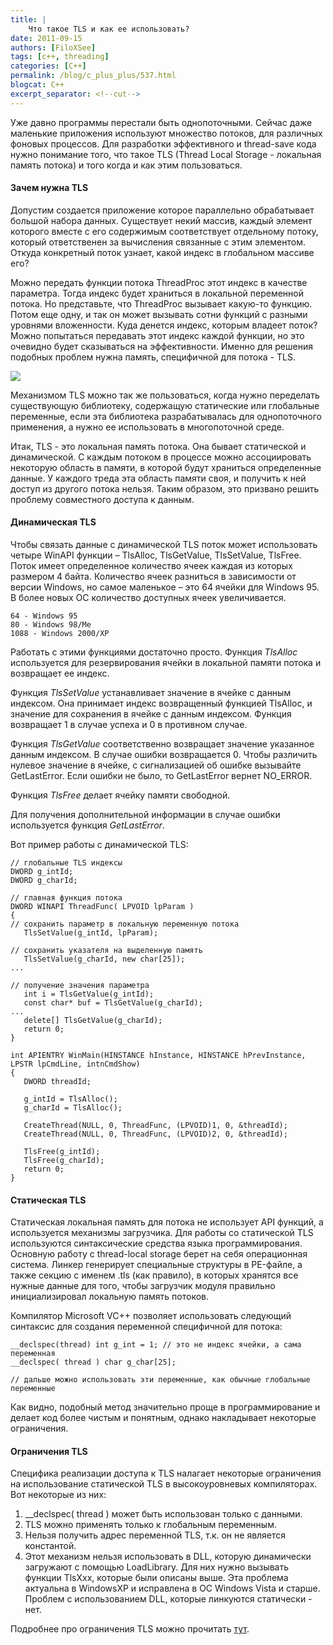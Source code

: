 ```yaml
---
title: |
    Что такое TLS и как ее использовать?
date: 2011-09-15
authors: [FiloXSee]
tags: [c++, threading]
categories: [C++]
permalink: /blog/c_plus_plus/537.html
blogcat: C++
excerpt_separator: <!--cut-->
---
```


Уже давно программы перестали быть однопоточными. Сейчас даже маленькие приложения используют множество потоков, для различных фоновых процессов. Для разработки эффективного и thread-save кода нужно понимание того, что такое TLS (Thread Local Storage - локальная память потока) и того когда и как этим пользоваться.

#### Зачем нужна TLS


Допустим создается приложение которое параллельно обрабатывает большой набора данных. Существует некий массив, каждый элемент которого вместе с его содержимым соответствует отдельному потоку, который ответственен за вычисления связанные с этим элементом. Откуда конкретный поток узнает, какой индекс в глобальном массиве его?

Можно передать функции потока ThreadProc этот индекс в качестве параметра. Тогда индекс будет храниться в локальной переменной потока. Но представьте, что ThreadProc вызывает какую-то функцию. Потом еще одну, и так он может вызывать сотни функций с разными уровнями вложенности. Куда денется индекс, которым владеет поток? Можно попытаться передавать этот индекс каждой функции, но это очевидно будет сказываться на эффективности. Именно для решения подобных проблем нужна память, специфичной для потока - TLS.

![](http://itw66.ru/uploads/images/00/00/02/2011/09/15/eadf6d.gif)



<!--cut-->

Механизмом TLS можно так же пользоваться, когда нужно переделать существующую библиотеку, содержащую статические или глобальные переменные, если эта библиотека разрабатывалась для однопоточного применения, а нужно ее использовать в многопоточной среде.

Итак, TLS - это локальная память потока. Она бывает статической и динамической. С каждым потоком в процессе можно ассоциировать некоторую область в памяти, в которой будут храниться определенные данные. У каждого треда эта область памяти своя, и получить к ней доступ из другого потока нельзя. Таким образом, это призвано решить проблему совместного доступа к данным.

#### Динамическая TLS


Чтобы связать данные с динамической TLS поток может использовать четыре WinAPI функции – TlsAlloc, TlsGetValue, TlsSetValue, TlsFree. Поток имеет определенное количество ячеек каждая из которых размером 4 байта. Количество ячеек разниться в зависимости от версии Windows, но самое маленькое – это 64 ячейки для Windows 95. В более новых ОС количество доступных ячеек увеличивается.


```
64 - Windows 95
80 - Windows 98/Me
1088 - Windows 2000/XP
```


Работать с этими функциями достаточно просто. Функция _TlsAlloc_ используется для резервирования ячейки в локальной памяти потока и возвращает ее индекс.

Функция _TlsSetValue_ устанавливает значение в ячейке с данным индексом. Она принимает индекс возвращенный функцией TlsAlloc, и значение для сохранения в ячейке с данным индексом. Функция возвращает 1 в случае успеха и 0 в противном случае.

Функция _TlsGetValue_ соответственно возвращает значение указанное данным индексом. В случае ошибки возвращается 0. Чтобы различить нулевое значение в ячейке, с сигнализацией об ошибке вызывайте GetLastError. Если ошибки не было, то GetLastError вернет NO_ERROR.

Функция _TlsFree_ делает ячейку памяти свободной.

Для получения дополнительной информации в случае ошибки используется функция _GetLastError_.

Вот пример работы с динамической TLS:

```
// глобальные TLS индексы
DWORD g_intId; 
DWORD g_charId;

// главная функция потока
DWORD WINAPI ThreadFunc( LPVOID lpParam ) 
{
// сохранить параметр в локальную переменную потока
   TlsSetValue(g_intId, lpParam);

// сохранить указателя на выделенную память
   TlsSetValue(g_charId, new char[25]);
...

// получение значения параметра
   int i = TlsGetValue(g_intId);
   const char* buf = TlsGetValue(g_charId);
...
   delete[] TlsGetValue(g_charId);
   return 0; 
} 

int APIENTRY WinMain(HINSTANCE hInstance, HINSTANCE hPrevInstance, LPSTR lpCmdLine, intnCmdShow)
{ 
   DWORD threadId;

   g_intId = TlsAlloc();
   g_charId = TlsAlloc();

   CreateThread(NULL, 0, ThreadFunc, (LPVOID)1, 0, &threadId);
   CreateThread(NULL, 0, ThreadFunc, (LPVOID)2, 0, &threadId);

   TlsFree(g_intId);
   TlsFree(g_charId);
   return 0;
}
```



#### Статическая TLS


Статическая локальная память для потока не использует API функций, а используется механизмы загрузчика. Для работы со статической TLS используются синтаксические средства языка программирования. Основную работу с thread-local storage берет на себя операционная система. Линкер генерирует специальные структуры в PE-файле, а также секцию с именем .tls (как правило), в которых хранятся все нужные данные для того, чтобы загрузчик модуля правильно инициализировал локальную память потоков.

Компилятор Microsoft VC++ позволяет использовать следующий синтаксис для создания переменной специфичной для потока:


```
__declspec(thread) int g_int = 1; // это не индекс ячейки, а сама переменная
__declspec( thread ) char g_char[25];

// дальше можно использовать эти переменные, как обычные глобальные переменные
```


Как видно, подобный метод значительно проще в программирование и делает код более чистым и понятным, однако накладывает некоторые ограничения.

#### Ограничения TLS


Специфика реализации доступа к TLS налагает некоторые ограничения на использование статической TLS в высокоуровневых компиляторах. Вот некоторые из них:

1. __declspec( thread ) может быть использован только с данными.
2. TLS можно применять только к глобальным переменным.
3. Нельзя получить адрес переменной TLS, т.к. он не является константой.
4. Этот механизм нельзя использовать в DLL, которую динамически загружают с помощью LoadLibrary. Для них нужно вызывать функции TlsXxx, которые были описаны выше. Эта проблема актуальна в WindowsXP и исправлена в ОС Windows Vista и старше. Проблем с использованием DLL, которые линкуются статически - нет. 

Подробнее про ограничения TLS можно прочитать [тут](http://msdn.microsoft.com/en-us/library/2s9wt68x(v=vs.71).aspx).
